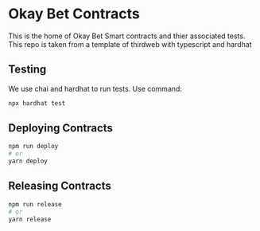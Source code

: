 # Okay Bet Contracts

This is the home of Okay Bet Smart contracts and thier associated tests. This repo is taken from a template of thirdweb with typescript and hardhat

## Testing

We use chai and hardhat to run tests. Use command:

```bash
npx hardhat test

```


## Deploying Contracts


```bash
npm run deploy
# or
yarn deploy
```

## Releasing Contracts

```bash
npm run release
# or
yarn release
```